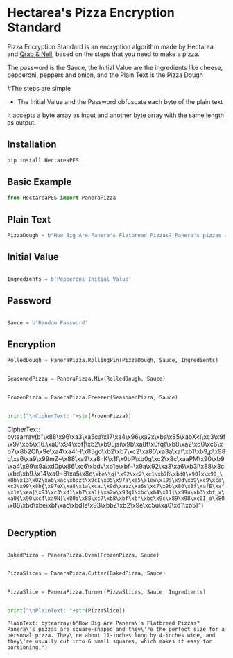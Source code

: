 
# Hectarea's Pizza Encryption Standard



Pizza Encryption Standard is an encryption algorithm made by Hectarea and [Qrab & Nell](https://qrabnell.netlify.app), based on the steps that you need to make a pizza.

The password is the Sauce, the Initial Value are the ingredients like cheese, pepperoni, peppers and onion, and the Plain Text is the Pizza Dough

#The steps are simple

* The Initial Value and the Password obfuscate each byte of the plain text

It accepts a byte array as input and another byte array with the same length as output.


## Installation

```bash
pip install HectareaPES
```

## Basic Example
```python
from HectareaPES import PaneraPizza

```
## Plain Text
```python
PizzaDough = b"How Big Are Panera's Flatbread Pizzas? Panera's pizzas are square-shaped and they're the perfect size for a personal pizza. They're about 11-inches long by 4-inches wide, and they're usually cut into 6 small squares, which makes it easy for portioning."

```
## Initial Value
```python

Ingredients = b'Pepperoni Initial Value'


```
## Password
```python

Sauce = b'Random Password'


```
## Encryption
```python
RolledDough = PaneraPizza.RollingPin(PizzaDough, Sauce, Ingredients)


SeasonedPizza = PaneraPizza.Mix(RolledDough, Sauce)


FrozenPizza = PaneraPizza.Freezer(SeasonedPizza, Sauce)


print("\nCipherText: "+str(FrozenPizza))

```
CipherText: bytearray(b"\x88\x96\xa3\xa5ca\x17\xa4\x96\xa2x\xba\x85\xabX<l\xc3\x9f\x97\xb5\x16.\xa0\x94\xbf|\xb2\xb9Ejsi\x9b\xa8f\x0fq{\xb8\xa2\xd0\xc6\xb7\x8b2CI\x9e\xa4\xa4\'H\x85go\xb2\xb7\xc2\xa80\xa3a\xaf\xb1\xb9,p\x98g\xa6\xa9\x99mZ~\x88\xa9\xa8nK\x1f\x0bP\xb0g\xc2\x8c\xaaPM\x90\xb9\xa4\x99\x9a\xd0p\x86\xc6\xbdv\xb1e\xbf~\x9a\x92\xa3\xa6\xb3l\x88\x8c\xbd\xb9.\x14\xa0~8\xa5\x8c`\xbe\\q{\x92\xc2\xc1\xb7R\xbdQ\x90]x\x98_\x8b\x13\x82\xab\xac\xbdzt\x9cI\x85\x97a\xa5\x1ew\x19s\x9d\xb9\xc9\xca\xc3\x99\x8b{\x97eX\xa8\x1a\xca.\x9d\xaez\xa6s\xc7\x9b\x80\x8f\xafE\xaf\x1a\xea|\x93\xc3\xd1\xb7\xa1}\xa2w\x93q1\xbc\xb4\x11|\x99u\xb3\xbf_x\xa0{\x90\xc4\xa9N|\x80i\x88\xc7\xb8\xbf\xbf\xbc\x9c\x89\x98\xc0I_o\x80`\x88\xbd\xbe\xbf\xac\xbd]e\x93\xbbZ\xb2\x9e\xc5u\xa0\xd1\xb5}")
```

```
## Decryption
```python

BakedPizza = PaneraPizza.Oven(FrozenPizza, Sauce)


PizzaSlices = PaneraPizza.Cutter(BakedPizza, Sauce)


PizzaSlice = PaneraPizza.Turner(PizzaSlices, Sauce, Ingredients)


print("\nPlainText: "+str(PizzaSlice))
```
```
PlainText: bytearray(b"How Big Are Panera\'s Flatbread Pizzas? Panera\'s pizzas are square-shaped and they\'re the perfect size for a personal pizza. They\'re about 11-inches long by 4-inches wide, and they\'re usually cut into 6 small squares, which makes it easy for portioning.")
```
